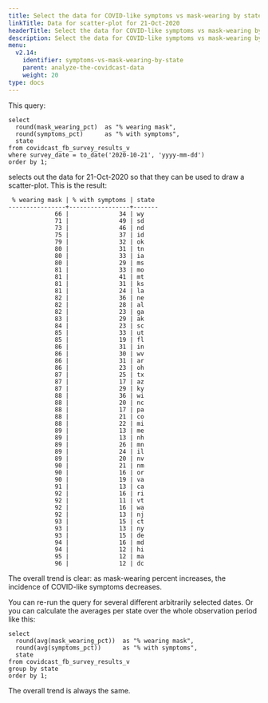 ```yaml
---
title: Select the data for COVID-like symptoms vs mask-wearing by state scatter plot for 21-Oct-2020
linkTitle: Data for scatter-plot for 21-Oct-2020
headerTitle: Select the data for COVID-like symptoms vs mask-wearing by state scatter plot for 21-Oct-2020
description: Select the data for COVID-like symptoms vs mask-wearing by state scatter plot for 21-Oct-2020
menu:
  v2.14:
    identifier: symptoms-vs-mask-wearing-by-state
    parent: analyze-the-covidcast-data
    weight: 20
type: docs
---
```


This query:

```plpgsql
select
  round(mask_wearing_pct)  as "% wearing mask",
  round(symptoms_pct)      as "% with symptoms",
  state
from covidcast_fb_survey_results_v
where survey_date = to_date('2020-10-21', 'yyyy-mm-dd')
order by 1;
```

selects out the data for 21-Oct-2020 so that they can be used to draw a scatter-plot. This is the result:

```
 % wearing mask | % with symptoms | state
----------------+-----------------+-------
             66 |              34 | wy
             71 |              49 | sd
             73 |              46 | nd
             75 |              37 | id
             79 |              32 | ok
             80 |              31 | tn
             80 |              33 | ia
             80 |              29 | ms
             81 |              33 | mo
             81 |              41 | mt
             81 |              31 | ks
             81 |              24 | la
             82 |              36 | ne
             82 |              28 | al
             82 |              23 | ga
             83 |              29 | ak
             84 |              23 | sc
             85 |              33 | ut
             85 |              19 | fl
             86 |              31 | in
             86 |              30 | wv
             86 |              31 | ar
             86 |              23 | oh
             87 |              25 | tx
             87 |              17 | az
             87 |              29 | ky
             88 |              36 | wi
             88 |              20 | nc
             88 |              17 | pa
             88 |              21 | co
             88 |              22 | mi
             89 |              13 | me
             89 |              13 | nh
             89 |              26 | mn
             89 |              24 | il
             89 |              20 | nv
             90 |              21 | nm
             90 |              16 | or
             90 |              19 | va
             91 |              13 | ca
             92 |              16 | ri
             92 |              11 | vt
             92 |              16 | wa
             92 |              13 | nj
             93 |              15 | ct
             93 |              13 | ny
             93 |              15 | de
             94 |              16 | md
             94 |              12 | hi
             95 |              12 | ma
             96 |              12 | dc
```

The overall trend is clear: as mask-wearing percent increases, the incidence of COVID-like symptoms decreases.

You can re-run the query for several different arbitrarily selected dates. Or you can calculate the averages per state over the whole observation period like this:

```plpgsql
select
  round(avg(mask_wearing_pct))  as "% wearing mask",
  round(avg(symptoms_pct))      as "% with symptoms",
  state
from covidcast_fb_survey_results_v
group by state
order by 1;
```
The overall trend is always the same.
